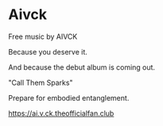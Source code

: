 # Aivck
Free music by AIVCK

Because you deserve it.

And because the debut album is coming out.

"Call Them Sparks"

Prepare for embodied entanglement.

https://ai.v.ck.theofficialfan.club
